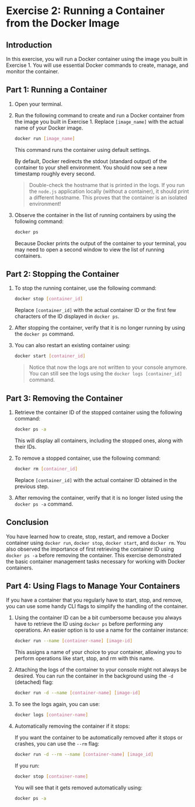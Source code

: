 # Exercise 2: Running a Container from the Docker Image

## Introduction
In this exercise, you will run a Docker container using the image you built in Exercise 1. You will use essential Docker commands to create, manage, and monitor the container.

## Part 1: Running a Container
1. Open your terminal.

2. Run the following command to create and run a Docker container from the image you built in Exercise 1. Replace `[image_name]` with the actual name of your Docker image.

   ```bash
   docker run [image_name]
   ```

   This command runs the container using default settings.

   By default, Docker redirects the stdout (standard output) of the container to your shell environment. You should now see a new timestamp roughly every second.

   > Double-check the hostname that is printed in the logs. If you run the `node.js` application locally (without a container), it should print a different hostname. This proves that the container is an isolated environment!

3. Observe the container in the list of running containers by using the following command:

   ```bash
   docker ps
   ```

   Because Docker prints the output of the container to your terminal, you may need to open a second window to view the list of running containers.

## Part 2: Stopping the Container
1. To stop the running container, use the following command:

   ```bash
   docker stop [container_id]
   ```

   Replace `[container_id]` with the actual container ID or the first few characters of the ID displayed in `docker ps`.

2. After stopping the container, verify that it is no longer running by using the `docker ps` command.

3. You can also restart an existing container using:

   ```bash
   docker start [container_id]
   ```

   > Notice that now the logs are not written to your console anymore. You can still see the logs using the `docker logs [container_id]` command.

## Part 3: Removing the Container
1. Retrieve the container ID of the stopped container using the following command:

   ```bash
   docker ps -a
   ```

   This will display all containers, including the stopped ones, along with their IDs.

2. To remove a stopped container, use the following command:

   ```bash
   docker rm [container_id]
   ```

   Replace `[container_id]` with the actual container ID obtained in the previous step.

3. After removing the container, verify that it is no longer listed using the `docker ps -a` command.

## Conclusion
You have learned how to create, stop, restart, and remove a Docker container using `docker run`, `docker stop`, `docker start`, and `docker rm`. You also observed the importance of first retrieving the container ID using `docker ps -a` before removing the container. This exercise demonstrated the basic container management tasks necessary for working with Docker containers.

## Part 4: Using Flags to Manage Your Containers
If you have a container that you regularly have to start, stop, and remove, you can use some handy CLI flags to simplify the handling of the container.

1. Using the container ID can be a bit cumbersome because you always have to retrieve the ID using `docker ps` before performing any operations. An easier option is to use a name for the container instance:

   ```bash
   docker run --name [container-name] [image-id]
   ```

   This assigns a name of your choice to your container, allowing you to perform operations like start, stop, and rm with this name.

2. Attaching the logs of the container to your console might not always be desired. You can run the container in the background using the `-d` (detached) flag:

   ```bash
   docker run -d --name [container-name] [image-id]
   ```

3. To see the logs again, you can use:

   ```bash
   docker logs [container-name]
   ```

4. Automatically removing the container if it stops:

   If you want the container to be automatically removed after it stops or crashes, you can use the `--rm` flag:

   ```bash
   docker run -d --rm --name [container-name] [image_id]
   ```

   If you run:

   ```bash
   docker stop [container-name]
   ```

   You will see that it gets removed automatically using:

   ```bash
   docker ps -a
   ```